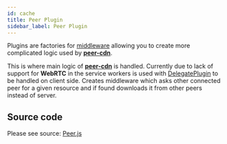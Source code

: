 ```yaml
---
id: cache
title: Peer Plugin
sidebar_label: Peer Plugin
---
```


Plugins are factories for [middleware](middleware.md) allowing you to create more complicated logic used by **[peer-cdn](https://github.com/vardius/peer-cdn)**.

This is where main logic of **[peer-cdn](https://github.com/vardius/peer-cdn)** is handled. Currently due to lack of support for **WebRTC** in the service workers is used with [DelegatePlugin](delegate.md) to be handled on client side.
Creates middleware which asks other connected peer for a given resource and if found downloads it from other peers instead of server.

## Source code

Please see source: [Peer.js](https://github.com/vardius/peer-cdn/blob/master/src/plugins/Peer.js)
